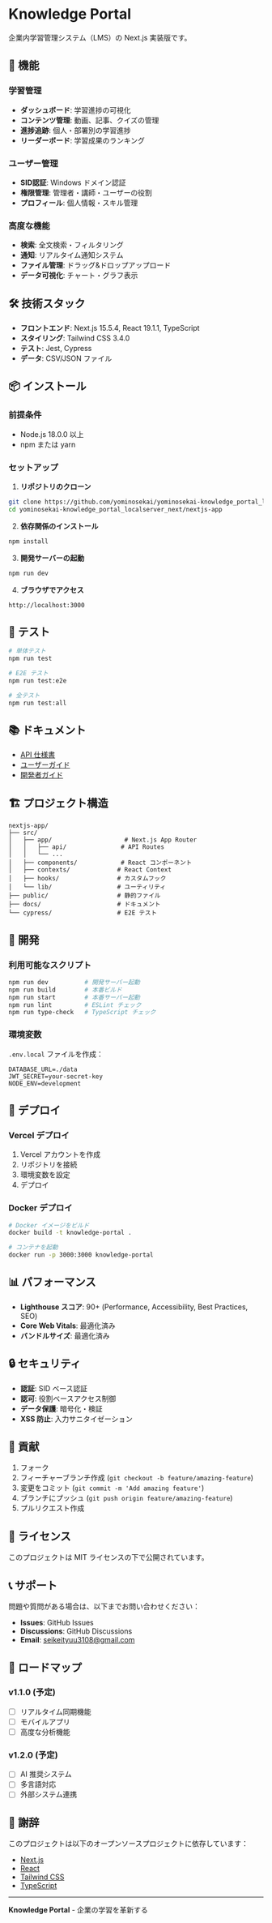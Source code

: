 # Knowledge Portal

企業内学習管理システム（LMS）の Next.js 実装版です。

## 🚀 機能

### 学習管理
- **ダッシュボード**: 学習進捗の可視化
- **コンテンツ管理**: 動画、記事、クイズの管理
- **進捗追跡**: 個人・部署別の学習進捗
- **リーダーボード**: 学習成果のランキング

### ユーザー管理
- **SID認証**: Windows ドメイン認証
- **権限管理**: 管理者・講師・ユーザーの役割
- **プロフィール**: 個人情報・スキル管理

### 高度な機能
- **検索**: 全文検索・フィルタリング
- **通知**: リアルタイム通知システム
- **ファイル管理**: ドラッグ&ドロップアップロード
- **データ可視化**: チャート・グラフ表示

## 🛠️ 技術スタック

- **フロントエンド**: Next.js 15.5.4, React 19.1.1, TypeScript
- **スタイリング**: Tailwind CSS 3.4.0
- **テスト**: Jest, Cypress
- **データ**: CSV/JSON ファイル

## 📦 インストール

### 前提条件
- Node.js 18.0.0 以上
- npm または yarn

### セットアップ

1. **リポジトリのクローン**
```bash
git clone https://github.com/yominosekai/yominosekai-knowledge_portal_localserver_next.git
cd yominosekai-knowledge_portal_localserver_next/nextjs-app
```

2. **依存関係のインストール**
```bash
npm install
```

3. **開発サーバーの起動**
```bash
npm run dev
```

4. **ブラウザでアクセス**
```
http://localhost:3000
```

## 🧪 テスト

```bash
# 単体テスト
npm run test

# E2E テスト
npm run test:e2e

# 全テスト
npm run test:all
```

## 📚 ドキュメント

- [API 仕様書](./docs/API.md)
- [ユーザーガイド](./docs/USER_GUIDE.md)
- [開発者ガイド](./docs/DEVELOPER_GUIDE.md)

## 🏗️ プロジェクト構造

```
nextjs-app/
├── src/
│   ├── app/                    # Next.js App Router
│   │   ├── api/               # API Routes
│   │   └── ...
│   ├── components/            # React コンポーネント
│   ├── contexts/             # React Context
│   ├── hooks/                # カスタムフック
│   └── lib/                  # ユーティリティ
├── public/                   # 静的ファイル
├── docs/                     # ドキュメント
└── cypress/                  # E2E テスト
```

## 🔧 開発

### 利用可能なスクリプト

```bash
npm run dev          # 開発サーバー起動
npm run build        # 本番ビルド
npm run start        # 本番サーバー起動
npm run lint         # ESLint チェック
npm run type-check   # TypeScript チェック
```

### 環境変数

`.env.local` ファイルを作成：

```env
DATABASE_URL=./data
JWT_SECRET=your-secret-key
NODE_ENV=development
```

## 🚀 デプロイ

### Vercel デプロイ

1. Vercel アカウントを作成
2. リポジトリを接続
3. 環境変数を設定
4. デプロイ

### Docker デプロイ

```bash
# Docker イメージをビルド
docker build -t knowledge-portal .

# コンテナを起動
docker run -p 3000:3000 knowledge-portal
```

## 📊 パフォーマンス

- **Lighthouse スコア**: 90+ (Performance, Accessibility, Best Practices, SEO)
- **Core Web Vitals**: 最適化済み
- **バンドルサイズ**: 最適化済み

## 🔒 セキュリティ

- **認証**: SID ベース認証
- **認可**: 役割ベースアクセス制御
- **データ保護**: 暗号化・検証
- **XSS 防止**: 入力サニタイゼーション

## 🤝 貢献

1. フォーク
2. フィーチャーブランチ作成 (`git checkout -b feature/amazing-feature`)
3. 変更をコミット (`git commit -m 'Add amazing feature'`)
4. ブランチにプッシュ (`git push origin feature/amazing-feature`)
5. プルリクエスト作成

## 📝 ライセンス

このプロジェクトは MIT ライセンスの下で公開されています。

## 📞 サポート

問題や質問がある場合は、以下までお問い合わせください：

- **Issues**: GitHub Issues
- **Discussions**: GitHub Discussions
- **Email**: seikeityuu3108@gmail.com

## 🎯 ロードマップ

### v1.1.0 (予定)
- [ ] リアルタイム同期機能
- [ ] モバイルアプリ
- [ ] 高度な分析機能

### v1.2.0 (予定)
- [ ] AI 推奨システム
- [ ] 多言語対応
- [ ] 外部システム連携

## 🙏 謝辞

このプロジェクトは以下のオープンソースプロジェクトに依存しています：

- [Next.js](https://nextjs.org/)
- [React](https://react.dev/)
- [Tailwind CSS](https://tailwindcss.com/)
- [TypeScript](https://www.typescriptlang.org/)

---

**Knowledge Portal** - 企業の学習を革新する
